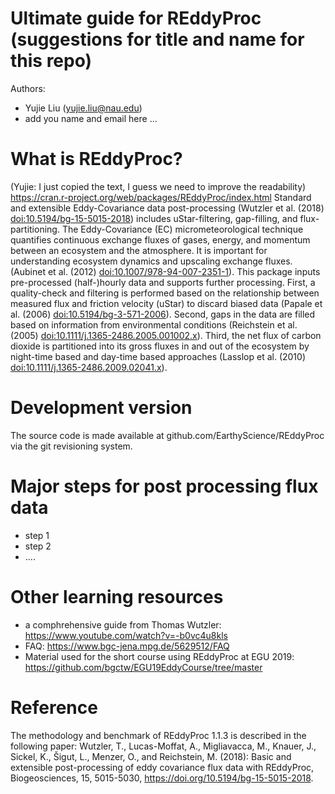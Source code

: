 # Ultimate guide for REddyProc (suggestions for title and name for this repo)
Authors: 
- Yujie Liu (yujie.liu@nau.edu)
- add you name and email here ...


# What is REddyProc?
(Yujie: I just copied the text, I guess we need to improve the readability)
https://cran.r-project.org/web/packages/REddyProc/index.html 
Standard and extensible Eddy-Covariance data post-processing (Wutzler et al. (2018) <doi:10.5194/bg-15-5015-2018>) includes uStar-filtering, gap-filling, and flux-partitioning. The Eddy-Covariance (EC) micrometeorological technique quantifies continuous exchange fluxes of gases, energy, and momentum between an ecosystem and the atmosphere. It is important for understanding ecosystem dynamics and upscaling exchange fluxes. (Aubinet et al. (2012) <doi:10.1007/978-94-007-2351-1>). This package inputs pre-processed (half-)hourly data and supports further processing. First, a quality-check and filtering is performed based on the relationship between measured flux and friction velocity (uStar) to discard biased data (Papale et al. (2006) <doi:10.5194/bg-3-571-2006>). Second, gaps in the data are filled based on information from environmental conditions (Reichstein et al. (2005) <doi:10.1111/j.1365-2486.2005.001002.x>). Third, the net flux of carbon dioxide is partitioned into its gross fluxes in and out of the ecosystem by night-time based and day-time based approaches (Lasslop et al. (2010) <doi:10.1111/j.1365-2486.2009.02041.x>).

# Development version
The source code is made available at github.com/EarthyScience/REddyProc via the git revisioning system. 

# Major steps for post processing flux data
- step 1
- step 2
- ....
  
# Other learning resources
- a comphrehensive guide from Thomas Wutzler: https://www.youtube.com/watch?v=-b0vc4u8kls
- FAQ: https://www.bgc-jena.mpg.de/5629512/FAQ
- Material used for the short course using REddyProc at EGU 2019: https://github.com/bgctw/EGU19EddyCourse/tree/master

# Reference
The methodology and benchmark of REddyProc 1.1.3 is described in the following paper:
Wutzler, T., Lucas-Moffat, A., Migliavacca, M., Knauer, J., Sickel, K., Šigut, L., Menzer, O., and Reichstein, M. (2018): Basic and extensible post-processing of eddy covariance flux data with REddyProc, Biogeosciences, 15, 5015-5030, https://doi.org/10.5194/bg-15-5015-2018.
